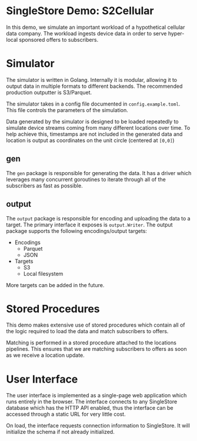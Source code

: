# SingleStore Demo: S2Cellular

In this demo, we simulate an important workload of a hypothetical cellular data company. The workload ingests device data in order to serve hyper-local sponsored offers to subscribers.

# Simulator

The simulator is written in Golang. Internally it is modular, allowing it to output data in multiple formats to different backends. The recommended production outputter is S3/Parquet.

The simulator takes in a config file documented in `config.example.toml`. This file controls the parameters of the simulation.

Data generated by the simulator is designed to be loaded repeatedly to simulate device streams coming from many different locations over time. To help achieve this, timestamps are not included in the generated data and location is output as coordinates on the unit circle (centered at `[0,0]`)

## gen

The `gen` package is responsible for generating the data. It has a driver which leverages many concurrent goroutines to iterate through all of the subscribers as fast as possible.

## output

The `output` package is responsible for encoding and uploading the data to a target. The primary interface it exposes is `output.Writer`. The output package supports the following encodings/output targets:

* Encodings
    * Parquet
    * JSON
* Targets
    * S3
    * Local filesystem

More targets can be added in the future.

# Stored Procedures

This demo makes extensive use of stored procedures which contain all of the logic required to load the data and match subscribers to offers.

Matching is performed in a stored procedure attached to the locations pipelines. This ensures that we are matching subscribers to offers as soon as we receive a location update.

# User Interface

The user interface is implemented as a single-page web application which runs entirely in the browser. The interface connects to any SingleStore database which has the HTTP API enabled, thus the interface can be accessed through a static URL for very little cost.

On load, the interface requests connection information to SingleStore. It will initialize the schema if not already initialized.